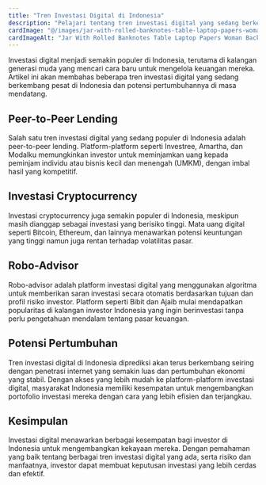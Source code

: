 ```yaml
---
title: "Tren Investasi Digital di Indonesia"
description: "Pelajari tentang tren investasi digital yang sedang berkembang pesat di Indonesia dan potensi pertumbuhannya di masa mendatang."
cardImage: "@/images/jar-with-rolled-banknotes-table-laptop-papers-woman-background.jpg"
cardImageAlt: "Jar With Rolled Banknotes Table Laptop Papers Woman Background"
---
```


Investasi digital menjadi semakin populer di Indonesia, terutama di kalangan generasi muda yang mencari cara baru untuk mengelola keuangan mereka. Artikel ini akan membahas beberapa tren investasi digital yang sedang berkembang pesat di Indonesia dan potensi pertumbuhannya di masa mendatang.

## Peer-to-Peer Lending

Salah satu tren investasi digital yang sedang populer di Indonesia adalah peer-to-peer lending. Platform-platform seperti Investree, Amartha, dan Modalku memungkinkan investor untuk meminjamkan uang kepada peminjam individu atau bisnis kecil dan menengah (UMKM), dengan imbal hasil yang kompetitif.

## Investasi Cryptocurrency

Investasi cryptocurrency juga semakin populer di Indonesia, meskipun masih dianggap sebagai investasi yang berisiko tinggi. Mata uang digital seperti Bitcoin, Ethereum, dan lainnya menawarkan potensi keuntungan yang tinggi namun juga rentan terhadap volatilitas pasar.

## Robo-Advisor

Robo-advisor adalah platform investasi digital yang menggunakan algoritma untuk memberikan saran investasi secara otomatis berdasarkan tujuan dan profil risiko investor. Platform seperti Bibit dan Ajaib mulai mendapatkan popularitas di kalangan investor Indonesia yang ingin berinvestasi tanpa perlu pengetahuan mendalam tentang pasar keuangan.

## Potensi Pertumbuhan

Tren investasi digital di Indonesia diprediksi akan terus berkembang seiring dengan penetrasi internet yang semakin luas dan pertumbuhan ekonomi yang stabil. Dengan akses yang lebih mudah ke platform-platform investasi digital, masyarakat Indonesia memiliki kesempatan untuk mengembangkan portofolio investasi mereka dengan cara yang lebih efisien dan terjangkau.

## Kesimpulan

Investasi digital menawarkan berbagai kesempatan bagi investor di Indonesia untuk mengembangkan kekayaan mereka. Dengan pemahaman yang baik tentang berbagai tren investasi digital yang ada, serta risiko dan manfaatnya, investor dapat membuat keputusan investasi yang lebih cerdas dan efektif.
